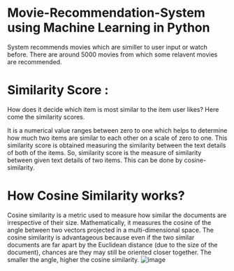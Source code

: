# Movie-Recommendation-System using Machine Learning in Python  

System recommends movies which are similler to user input or watch before.
There are around 5000 movies from which some relavent movies are recommended.

# Similarity Score :
How does it decide which item is most similar to the item user likes? Here come the similarity scores.

It is a numerical value ranges between zero to one which helps to determine how much two items are similar to each other on a scale of zero to one. This similarity score is obtained measuring the similarity between the text details of both of the items. So, similarity score is the measure of similarity between given text details of two items. This can be done by cosine-similarity.

# How Cosine Similarity works?
Cosine similarity is a metric used to measure how similar the documents are irrespective of their size. Mathematically, it measures the cosine of the angle between two vectors projected in a multi-dimensional space. The cosine similarity is advantageous because even if the two similar documents are far apart by the Euclidean distance (due to the size of the document), chances are they may still be oriented closer together. The smaller the angle, higher the cosine similarity.
![image](https://github.com/nakulgprbs/Movie-Recommendation-System/assets/139488807/fd838fda-ebb3-429e-bfbb-bb23076b6c25)



